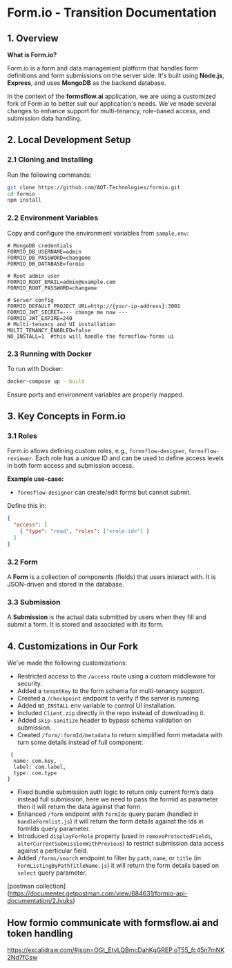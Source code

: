 # Form.io - Transition Documentation

## 1. Overview

**What is Form.io?**

Form.io is a form and data management platform that handles form definitions and form submissions on the server side. It's built using **Node.js**, **Express**, and uses **MongoDB** as the backend database.

In the context of the **formsflow.ai** application, we are using a customized fork of Form.io to better suit our application's needs. We've made several changes to enhance support for multi-tenancy, role-based access, and submission data handling.

## 2. Local Development Setup

### 2.1 Cloning and Installing

Run the following commands:

```bash
git clone https://github.com/AOT-Technologies/formio.git
cd formio
npm install
```

### 2.2 Environment Variables

Copy and configure the environment variables from `sample.env`:

```env
# MongoDB credentials
FORMIO_DB_USERNAME=admin
FORMIO_DB_PASSWORD=changeme
FORMIO_DB_DATABASE=formio

# Root admin user
FORMIO_ROOT_EMAIL=admin@example.com
FORMIO_ROOT_PASSWORD=changeme

# Server config
FORMIO_DEFAULT_PROJECT_URL=http://{your-ip-address}:3001
FORMIO_JWT_SECRET=--- change me now ---
FORMIO_JWT_EXPIRE=240
# Multi-tenancy and UI installation
MULTI_TENANCY_ENABLED=false
NO_INSTALL=1  #this will handle the formsflow-forms ui
```

### 2.3 Running with Docker

To run with Docker:

```bash
docker-compose up --build
```

Ensure ports and environment variables are properly mapped.

## 3. Key Concepts in Form.io

### 3.1 Roles

Form.io allows defining custom roles, e.g., `formsflow-designer`, `formsflow-reviewer`. Each role has a unique ID and can be used to define access levels in both form access and submission access.

**Example use-case:**
- `formsflow-designer` can create/edit forms but cannot submit.

Define this in:

```json
{
  "access": [
    { "type": "read", "roles": ["<role-id>"] }
  ]
}
```

### 3.2 Form

A **Form** is a collection of components (fields) that users interact with. It is JSON-driven and stored in the database.

### 3.3 Submission

A **Submission** is the actual data submitted by users when they fill and submit a form. It is stored and associated with its form.

## 4. Customizations in Our Fork

We’ve made the following customizations:

- Restricted access to the `/access` route using a custom middleware for security.
- Added a `tenantKey` to the form schema for multi-tenancy support.
- Created a `/checkpoint` endpoint to verify if the server is running.
- Added `NO_INSTALL` env variable to control UI installation.
- Included `Client.zip` directly in the repo instead of downloading it.
- Added `skip-sanitize` header to bypass schema validation on submission.
- Created `/form/:formId/metadata` to return simplified form metadata with turn some details instead of full component:
```
 {
  name: com.key,
  label: com.label,
  type: com.type
}
```
- Fixed bundle submission auth logic to return only current form’s data instead full submission, here we need to pass the formid as parameter then it will return the data against that form.
- Enhanced `/form` endpoint with `formIds` query param (handled in `handleFormlist.js`) it will return the form details against the ids in formIds query parameter.
- Introduced `displayForRole` property (used in `removeProtectedFields`, `alterCurrentSubmissionWithPrevious`) to restrict submission data access against a perticular field.
- Added `/forms/search` endpoint to filter by `path`, `name`, or `title` (in `FormListingByPathTitleName.js`) it will return the form details based on `select` query parameter.

 [postman collection] (https://documenter.getpostman.com/view/684631/formio-api-documentation/2Jvuks)

 ## How formio communicate with formsflow.ai and token handling

https://excalidraw.com/#json=OGt_EtvLQBmcDahKgGREP,oT55_fc45n7mNK2Nd7fCsw
